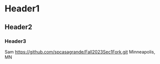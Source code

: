 # Header1
## Header2
### Header3

Sam https://github.com/spcasagrande/Fall2023Sec1Fork.git
Minneapolis, MN